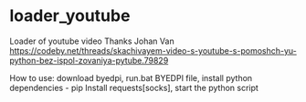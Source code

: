 # loader_youtube
Loader of youtube video
Thanks Johan Van https://codeby.net/threads/skachivayem-video-s-youtube-s-pomoshch-yu-python-bez-ispol-zovaniya-pytube.79829

How to use: download byedpi, run.bat BYEDPI file, install python dependencies - pip Install requests[socks], start the python script
